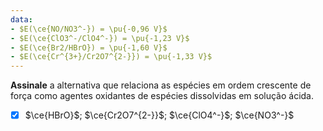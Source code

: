 ```yaml
---
data:
- $E(\ce{NO/NO3^-}) = \pu{-0,96 V}$
- $E(\ce{ClO3^-/ClO4^-}) = \pu{-1,23 V}$
- $E(\ce{Br2/HBrO}) = \pu{-1,60 V}$
- $E(\ce{Cr^{3+}/Cr2O7^{2-}}) = \pu{-1,33 V}$
---
```


**Assinale** a alternativa que relaciona as espécies em ordem crescente de força como agentes oxidantes de espécies dissolvidas em solução ácida.

- [x] $\ce{HBrO}$; $\ce{Cr2O7^{2-}}$; $\ce{ClO4^-}$; $\ce{NO3^-}$
